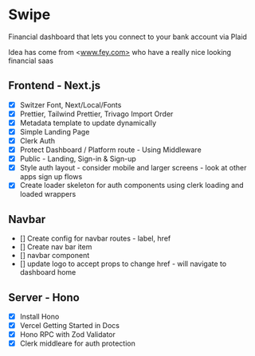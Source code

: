 # Swipe

Financial dashboard that lets you connect to your bank account via Plaid

Idea has come from <www.fey.com> who have a really nice looking financial saas

## Frontend - Next.js

- [x] Switzer Font, Next/Local/Fonts
- [x] Prettier, Tailwind Prettier, Trivago Import Order
- [x] Metadata template to update dynamically
- [x] Simple Landing Page
- [x] Clerk Auth
- [x] Protect Dashboard / Platform route - Using Middleware
- [x] Public - Landing, Sign-in & Sign-up
- [x] Style auth layout - consider mobile and larger screens - look at other apps sign up flows
- [x] Create loader skeleton for auth components using clerk loading and loaded wrappers

## Navbar

- [] Create config for navbar routes - label, href
- [] Create nav bar item
- [] navbar component
- [] update logo to accept props to change href - will navigate to dashboard home

## Server - Hono

- [x] Install Hono
- [x] Vercel Getting Started in Docs
- [x] Hono RPC with Zod Validator
- [x] Clerk middleare for auth protection
